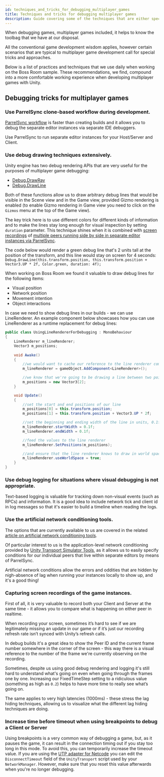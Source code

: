 ```yaml
---
id: techniques_and_tricks_for_debugging_multiplayer_games
title: Techniques and tricks for debugging multiplayer games
description: Guide covering some of the techniques that are either specific to or are useful when debugging multiplayer games.
---
```


When debugging games, multiplayer games included, it helps to know the toolbag that we have at our disposal. 

All the conventional game development wisdom applies, however certain scenarios that are typical to multiplayer game development call for special tricks and approaches.

Below is a list of practices and techniques that we use daily when working on the Boss Room sample. These recommendations, we find, compound into a more comfortable working experience when developing multiplayer games with Unity. 

## Debugging tricks for multiplayer games

### Use ParrelSync clone-based workflow during development.

[ParrelSync workflow](testing_locally.md#parrelsync) is faster than creating builds and it allows you to debug the separate editor instances via separate IDE debuggers.

Use ParrelSync to run separate editor instances for your Host/Server and Client.
 
### Use debug drawing techniques extensively.

Unity engine has two debug rendering APIs that are very useful for the purposes of multiplayer game debugging:
 - [Debug.DrawRay](https://docs.unity3d.com/ScriptReference/Debug.DrawRay.html)
 - [Debug.DrawLine](https://docs.unity3d.com/ScriptReference/Debug.DrawLine.html)

Both of these functions allow us to draw arbitrary debug lines that would be visible in the Scene view and in the Game view, provided Gizmo rendering is enabled (to enable Gizmo rendering in Game view you need to click on the `Gizmos` menu at the top of the Game view).

The key trick here is to use different colors for different kinds of information and to make the lines stay long enough for visual inspection by setting `duration` parameter. This technique shines when it is combined with [screen recordings](#7-recording-the-video-of-gameplay) of [multiple peers running side by side in separate editor instances via ParrelSync](#1-use-parrelsync-workflow-during-development).

The code below would render a green debug line that's 2 units tall at the position of the transform, and this line would stay on screen for 4 seconds:
`Debug.DrawLine(this.transform.position, this.transform.position + Vector3.UP * 2f, Color.green, duration: 4f);`

When working on Boss Room we found it valuable to draw debug lines for the following items:
 - Visual position
 - Network position
 - Movement intention
 - Object interactions

In case we need to show debug lines in our builds - we can use LineRenderer. An example component below showcases how you can use LineRenderer as a runtime replacement for debug lines:

```c#
public class UsingLineRendererForDebugging : MonoBehaviour
{
    LineRenderer m_lineRenderer;
    Vector3 m_positions;
    
    void Awake()
    {
        //we would want to cache our reference to the line renderer component to avoid having to do expensive component lookup
        m_lineRenderer = gameObject.AddComponent<LineRenderer>();

        //we know that we're going to be drawing a line between two points, so we need 
        m_positions = new Vector3[2];
    }

    void Update()
    {
        //set the start and end positions of our line
        m_positions[0] = this.transform.position;
        m_positions[1] = this.transform.position + Vector3.UP * 2f;

        //set the beginning and ending width of the line in units, 0.1f corresponding to 10cm.
        m_lineRenderer.startWidth = 0.1f;
        m_lineRenderer.endWidth = 0.1f;

        //feed the values to the line renderer
        m_lineRenderer.SetPositions(m_positions);

        //and ensure that the line renderer knows to draw in world space
        m_lineRenderer.useWorldSpace = true;
    }
}
```

### Use debug logging for situations where visual debugging is not appropriate.

Text-based logging is valuable for tracking down non-visual events (such as RPCs) and information.
It is a good idea to include network tick and client id in log messages so that it's easier to build a timeline when reading the logs.

### Use the artificial network conditioning tools.

The options that are currently available to us are covered in the related [article on artificial network conditioning tools](testing_with_artificial_conditions.md).

Of particular interest to us is the application-level network conditioning provided by [Unity Transport Simulator Tools](testing_with_artificial_conditions.md#unity-transport---simulator-tools), as it allows us to easily specify conditions for our individual peers that live within separate editors by means of ParrelSync.

Artificial network conditions allow the errors and oddities that are hidden by nigh-absence of lag when running your instances locally to show up, and it's a good thing!

### Capturing screen recordings of the game instances.

First of all, it is very valuable to record both your Client and Server at the same time - it allows you to compare what is happening on either peer in realtime.

When recording your screen, sometimes it’s hard to see if we are legitimately missing an update in our game or if it’s just our recording refresh rate isn’t synced with Unity’s refresh calls. 

In debug builds it's a great idea to show the Peer ID and the current frame number somewhere in the corner of the screen - this way there is a visual reference to the number of the frame we're currently observing on the recording.

Sometimes, despite us using good debug rendering and logging it's still hard to understand what's going on even when going through the frames one by one. Increasing our FixedTimeStep setting to a ridiculous value (something as high as `0.2`) helps to have more time to really see what’s going on.

The same applies to very high latencies (1000ms) - these stress the lag hiding techniques, allowing us to visualize what the different lag hiding techniques are doing.

### Increase time before timeout when using breakpoints to debug a Client or Server

Using breakpoints is a very common way of debugging a game, but, as it pauses the game, it can result in the connection timing out if you stay too long in this mode. To avoid this, you can temporarily increase the timeout value. If you are using the [UTP adapter for Netcode](../../transport-api/introduction.md) you can edit the `DisconnectTimeout` field of the `UnityTransport` script used by your `NetworkManager`. However, make sure that you reset this value afterwards when you're no longer debugging.